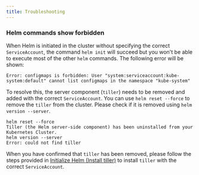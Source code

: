 ```yaml
---
title: Troubleshooting
---
```


### Helm commands show forbidden

When Helm is initiated in the cluster without specifying the correct `ServiceAccount`, the command `helm init` will succeed but you won't be able to execute most of the other `helm` commands. The following error will be shown:

```
Error: configmaps is forbidden: User "system:serviceaccount:kube-system:default" cannot list configmaps in the namespace "kube-system"
```

To resolve this, the server component (`tiller`) needs to be removed and added with the correct `ServiceAccount`. You can use `helm reset --force` to remove the `tiller` from the cluster. Please check if it is removed using `helm version --server`.

```
helm reset --force
Tiller (the Helm server-side component) has been uninstalled from your Kubernetes Cluster.
helm version --server
Error: could not find tiller
```

When you have confirmed that `tiller` has been removed, please follow the steps provided in [Initialize Helm (Install tiller)](helm-init.md) to install `tiller` with the correct `ServiceAccount`.
